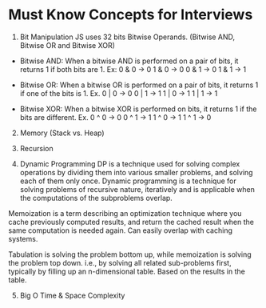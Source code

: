 # Must Know Concepts for Interviews

1. Bit Manipulation
JS uses 32 bits Bitwise Operands. (Bitwise AND, Bitwise OR and Bitwise XOR)

- Bitwise AND: When a bitwise AND is performed on a pair of bits, it returns 1 if both bits are 1.
Ex:
0 & 0 -> 0
1 & 0 -> 0
0 & 1 -> 0
1 & 1 -> 1

- Bitwise OR: When a bitwise OR is performed on a pair of bits, it returns 1 if one of the bits is 1.
Ex.
0 | 0	-> 0
0 | 1	-> 1 
1 | 0	-> 1
1 | 1	-> 1

- Bitwise XOR: When a bitwise XOR is performed on bits, it returns 1 if the bits are different.
Ex.
0 ^ 0	-> 0
0 ^ 1	-> 1 
1 ^ 0	-> 1
1 ^ 1	-> 0 


2. Memory (Stack vs. Heap)


3. Recursion

4. Dynamic Programming
DP is a technique used for solving complex operations by dividing them into various smaller problems, and solving each of them only once. Dynamic programming is a technique for solving problems of recursive nature, iteratively and is applicable when the computations of the subproblems overlap.

Memoization is a term describing an optimization technique where you cache previously computed results, and return the cached result when the same computation is needed again. Can easily overlap with caching systems. 
 
Tabulation is solving the problem bottom up, while memoization is solving the problem top down. i.e., by solving all related sub-problems first, typically by filling up an n-dimensional table. Based on the results in the table.

5. Big O Time & Space Complexity